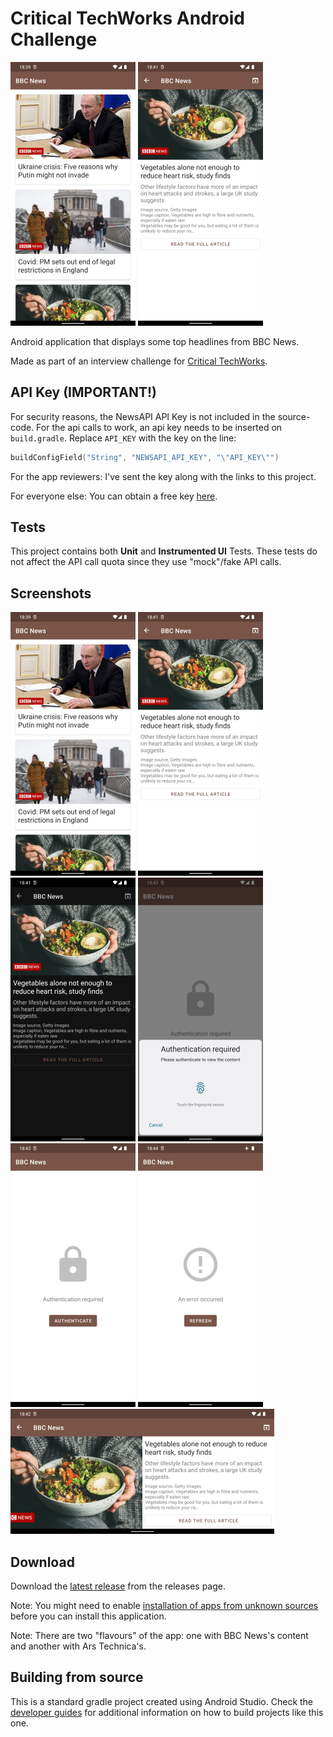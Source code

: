 # Critical TechWorks Android Challenge

![Screenshot](doc/ss1.png "Screenshot")
![Screenshot](doc/ss2.png "Screenshot")

Android application that displays some top headlines from BBC News.

Made as part of an interview challenge for [Critical TechWorks](https://join.criticaltechworks.com/).

## API Key (IMPORTANT!)

For security reasons, the NewsAPI API Key is not included in the source-code. For the api calls to work, an api key needs to be inserted on `build.gradle`. Replace `API_KEY` with the key on the line:
```kotlin
buildConfigField("String", "NEWSAPI_API_KEY", "\"API_KEY\"")
```

For the app reviewers: I've sent the key along with the links to this project.

For everyone else: You can obtain a free key [here](https://newsapi.org/docs/authentication).

## Tests

This project contains both **Unit** and **Instrumented UI** Tests. These tests do not affect the API call quota since they use "mock"/fake API calls.

## Screenshots

![Screenshot](doc/ss1.png "Screenshot")
![Screenshot](doc/ss2.png "Screenshot")
![Screenshot](doc/ss3.png "Screenshot")
![Screenshot](doc/ss4.png "Screenshot")
![Screenshot](doc/ss5.png "Screenshot")
![Screenshot](doc/ss6.png "Screenshot")
![Screenshot](doc/ss7.png "Screenshot")

## Download

Download the [latest release](https://github.com/trigonated/CTWTopHeadlines/releases/download/v1.0/CTWTopHeadlines-bbcnews-1_0.apk) from the releases page.

Note: You might need to enable [installation of apps from unknown sources](https://www.wikihow.com/Allow-Apps-from-Unknown-Sources-on-Android) before you can install this application.

Note: There are two "flavours" of the app: one with BBC News's content and another with Ars Technica's.

## Building from source

This is a standard gradle project created using Android Studio. Check the [developer guides](https://developer.android.com/guide/) for additional information on how to build projects like this one.
